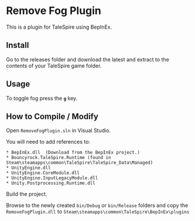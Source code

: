 # Remove Fog Plugin

This is a plugin for TaleSpire using BepInEx.


## Install

Go to the releases folder and download the latest and extract to the contents of your TaleSpire game folder.

## Usage

To toggle fog press the __```g```__ key.

## How to Compile / Modify

Open ```RemoveFogPlugin.sln``` in Visual Studio.

You will need to add references to:

```
* BepInEx.dll  (Download from the BepInEx project.)
* Bouncyrock.TaleSpire.Runtime (found in Steam\steamapps\common\TaleSpire\TaleSpire_Data\Managed)
* UnityEngine.dll
* UnityEngine.CoreModule.dll
* UnityEngine.InputLegacyModule.dll 
* Unity.Postprocessing.Runtime.dll
```

Build the project.

Browse to the newly created ```bin/Debug``` or ```bin/Release``` folders and copy the ```RemoveFogPlugin.dll``` to ```Steam\steamapps\common\TaleSpire\BepInEx\plugins```